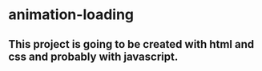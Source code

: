 # animation-loading
## This project is going to be created with html and css and probably with javascript.
